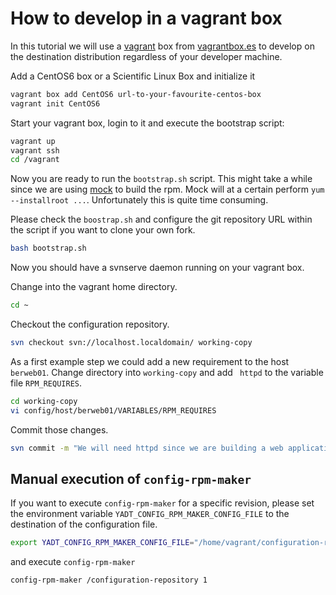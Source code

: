 # How to develop in a vagrant box

In this tutorial we will use a [vagrant](http://www.vagrantup.com/) box from [vagrantbox.es](http://vagrantbox.es/) to
develop on the destination distribution regardless of your developer machine.

Add a CentOS6 box or a Scientific Linux Box and initialize it
```bash
vagrant box add CentOS6 url-to-your-favourite-centos-box
vagrant init CentOS6
```

Start your vagrant box, login to it and execute the bootstrap script:
```bash
vagrant up
vagrant ssh
cd /vagrant
```

Now you are ready to run the `bootstrap.sh` script.
This might take a while since we are using [mock](http://fedoraproject.org/wiki/Projects/Mock) to build the rpm.
Mock will at a certain perform `yum --installroot ...`. Unfortunately this is quite time consuming.

Please check the `boostrap.sh` and configure the git repository URL within the script if you want to clone your own fork.

```bash
bash bootstrap.sh
```

Now you should have a svnserve daemon running on your vagrant box.

Change into the vagrant home directory.
```bash
cd ~
```

Checkout the configuration repository.
```bash
svn checkout svn://localhost.localdomain/ working-copy
```

As a first example step we could add a new requirement to the host `berweb01`.
Change directory into `working-copy` and add ` httpd` to the variable file `RPM_REQUIRES`.
```bash
cd working-copy
vi config/host/berweb01/VARIABLES/RPM_REQUIRES
```

Commit those changes.
```bash
svn commit -m "We will need httpd since we are building a web application."
```

## Manual execution of `config-rpm-maker`

If you want to execute `config-rpm-maker` for a specific revision, please set the environment variable
`YADT_CONFIG_RPM_MAKER_CONFIG_FILE` to the destination of the configuration file.

```bash
export YADT_CONFIG_RPM_MAKER_CONFIG_FILE="/home/vagrant/configuration-repository/hooks/yadt-config-rpm-maker.yaml"
```

and execute `config-rpm-maker`
```bash
config-rpm-maker /configuration-repository 1
```
